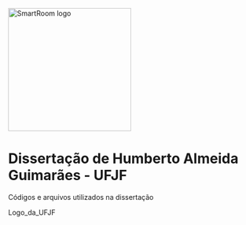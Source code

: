 <img src="https://github.com/humbertoAGjf/Dissertacao-Humberto-Ufjf/blob/main/Logo_da_UFJF.png" alt="SmartRoom logo" width="250"/>

# Dissertação de Humberto Almeida Guimarães - UFJF
 Códigos e arquivos utilizados na dissertação



Logo_da_UFJF

